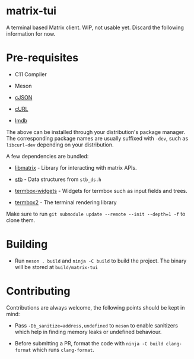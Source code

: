 # matrix-tui

A terminal based Matrix client. WIP, not usable yet. Discard the following information for now.

# Pre-requisites

* C11 Compiler

* Meson

* [cJSON](https://github.com/DaveGamble/cJSON)

* [cURL](https://github.com/curl/curl)

* [lmdb](https://github.com/LMDB/lmdb)

The above can be installed through your distribution's package manager. The corresponding package names are usually suffixed with `-dev`, such as `libcurl-dev` depending on your distribution.

A few dependencies are bundled:

* [libmatrix](https://github.com/git-bruh/libmatrix) - Library for interacting with matrix APIs.

* [stb](https://github.com/nothings/stb) - Data structures from `stb_ds.h`

* [termbox-widgets](https://github.com/git-bruh/termbox-widgets) - Widgets for termbox such as input fields and trees.

* [termbox2](https://github.com/termbox/termbox2) - The terminal rendering library


Make sure to run `git submodule update --remote --init --depth=1 -f` to clone them.

# Building

* Run `meson . build` and `ninja -C build` to build the project. The binary will be stored at `build/matrix-tui`

# Contributing

Contributions are always welcome, the following points should be kept in mind:

* Pass `-Db_sanitize=address,undefined` to `meson` to enable sanitizers which help in finding memory leaks or undefined behaviour.

* Before submitting a PR, format the code with `ninja -C build clang-format` which runs `clang-format`.
